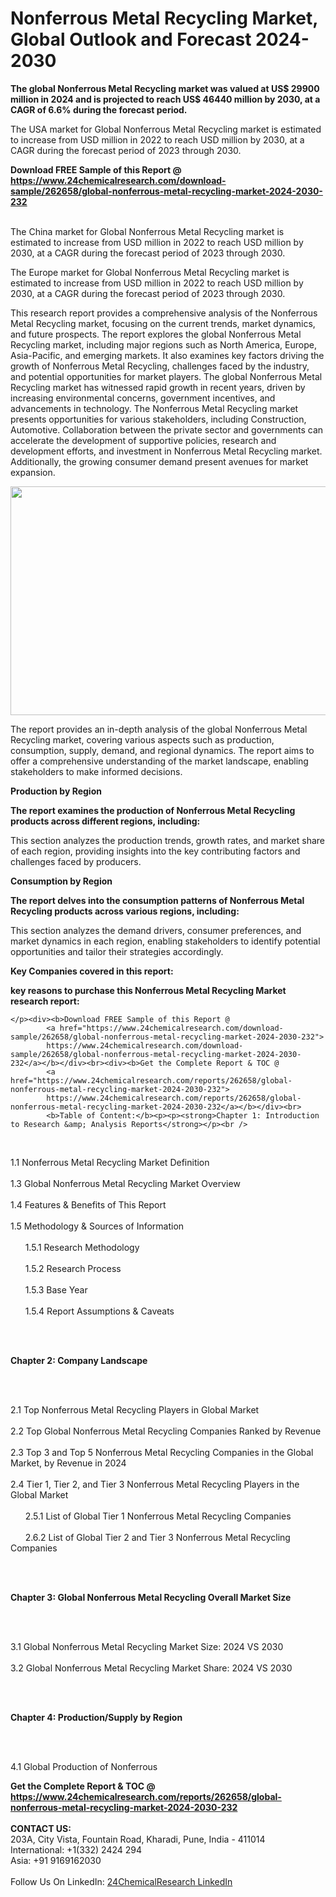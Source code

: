 <h1>Nonferrous Metal Recycling Market, Global Outlook and Forecast 2024-2030</h1><p><strong>The global Nonferrous Metal Recycling market was valued at US$ 29900 million in 2024 and is projected to reach US$ 46440 million by 2030, at a CAGR of 6.6% during the forecast period.</strong></p><p>
</p><p>The USA market for Global Nonferrous Metal Recycling market is estimated to increase from USD million in 2022 to reach USD million by 2030, at a CAGR during the forecast period of 2023 through 2030.</p><div><b>Download FREE Sample of this Report @ 
            <a href="https://www.24chemicalresearch.com/download-sample/262658/global-nonferrous-metal-recycling-market-2024-2030-232">
            https://www.24chemicalresearch.com/download-sample/262658/global-nonferrous-metal-recycling-market-2024-2030-232</a></b></div><br><p>
</p><p>The China market for Global Nonferrous Metal Recycling market is estimated to increase from USD million in 2022 to reach USD million by 2030, at a CAGR during the forecast period of 2023 through 2030.</p><p>
</p><p>The Europe market for Global Nonferrous Metal Recycling market is estimated to increase from USD million in 2022 to reach USD million by 2030, at a CAGR during the forecast period of 2023 through 2030.</p><p>
</p><p>This research report provides a comprehensive analysis of the Nonferrous Metal Recycling market, focusing on the current trends, market dynamics, and future prospects. The report explores the global Nonferrous Metal Recycling market, including major regions such as North America, Europe, Asia-Pacific, and emerging markets. It also examines key factors driving the growth of Nonferrous Metal Recycling, challenges faced by the industry, and potential opportunities for market players. The global Nonferrous Metal Recycling market has witnessed rapid growth in recent years, driven by increasing environmental concerns, government incentives, and advancements in technology. The Nonferrous Metal Recycling market presents opportunities for various stakeholders, including Construction, Automotive. Collaboration between the private sector and governments can accelerate the development of supportive policies, research and development efforts, and investment in Nonferrous Metal Recycling market. Additionally, the growing consumer demand present avenues for market expansion. </p><p>
</p><p><img alt="" src="https://24chemicalresearch.com/assets/report-images/NonferrousMetalRecyclingMarket.png" style="height:366px; width:731px"></p><p>
</p><p>The report provides an in-depth analysis of the global Nonferrous Metal Recycling market, covering various aspects such as production, consumption, supply, demand, and regional dynamics. The report aims to offer a comprehensive understanding of the market landscape, enabling stakeholders to make informed decisions.</p><p>
</p><p><strong>Production by Region</strong></p><p>
</p><p><strong>The report examines the production of Nonferrous Metal Recycling products across different regions, including:</strong></p><p>
</p><p>
</p><p>This section analyzes the production trends, growth rates, and market share of each region, providing insights into the key contributing factors and challenges faced by producers.</p><p>
</p><p><strong>Consumption by Region</strong></p><p>
</p><p><strong>The report delves into the consumption patterns of Nonferrous Metal Recycling products across various regions, including:</strong></p><p>
</p><p>
</p><p>This section analyzes the demand drivers, consumer preferences, and market dynamics in each region, enabling stakeholders to identify potential opportunities and tailor their strategies accordingly.</p><p>
<strong>Key Companies covered in this report:</strong></p><p>
</p><p>
</p><p><strong>key reasons to purchase this Nonferrous Metal Recycling Market research report:</strong></p><p>

	</p><div><b>Download FREE Sample of this Report @ 
            <a href="https://www.24chemicalresearch.com/download-sample/262658/global-nonferrous-metal-recycling-market-2024-2030-232">
            https://www.24chemicalresearch.com/download-sample/262658/global-nonferrous-metal-recycling-market-2024-2030-232</a></b></div><br><div><b>Get the Complete Report & TOC @ 
            <a href="https://www.24chemicalresearch.com/reports/262658/global-nonferrous-metal-recycling-market-2024-2030-232">
            https://www.24chemicalresearch.com/reports/262658/global-nonferrous-metal-recycling-market-2024-2030-232</a></b></div><br>
            <b>Table of Content:</b><p><p><strong>Chapter 1: Introduction to Research &amp; Analysis Reports</strong></p><br />
<br />
<p>1.1 Nonferrous Metal Recycling Market Definition<br /><br />
1.3 Global Nonferrous Metal Recycling Market Overview<br /><br />
1.4 Features &amp; Benefits of This Report<br /><br />
1.5 Methodology &amp; Sources of Information<br /><br />
&nbsp;&nbsp;&nbsp;&nbsp;&nbsp; 1.5.1 Research Methodology<br /><br />
&nbsp;&nbsp;&nbsp;&nbsp;&nbsp; 1.5.2 Research Process<br /><br />
&nbsp;&nbsp;&nbsp;&nbsp;&nbsp; 1.5.3 Base Year<br /><br />
&nbsp;&nbsp;&nbsp;&nbsp;&nbsp; 1.5.4 Report Assumptions &amp; Caveats</p><br />
<br />
<p><strong>Chapter 2: Company Landscape</strong></p><br />
<br />
<p>2.1 Top Nonferrous Metal Recycling Players in Global Market<br /><br />
2.2 Top Global Nonferrous Metal Recycling Companies Ranked by Revenue<br /><br />
2.3 Top 3 and Top 5 Nonferrous Metal Recycling Companies in the Global Market, by Revenue in 2024<br /><br />
2.4 Tier 1, Tier 2, and Tier 3 Nonferrous Metal Recycling Players in the Global Market<br /><br />
&nbsp;&nbsp;&nbsp;&nbsp;&nbsp; 2.5.1 List of Global Tier 1 Nonferrous Metal Recycling Companies<br /><br />
&nbsp;&nbsp;&nbsp;&nbsp;&nbsp; 2.6.2 List of Global Tier 2 and Tier 3 Nonferrous Metal Recycling Companies</p><br />
<br />
<p><strong>Chapter 3: Global Nonferrous Metal Recycling Overall Market Size</strong></p><br />
<br />
<p>3.1 Global Nonferrous Metal Recycling Market Size: 2024 VS 2030<br /><br />
3.2 Global Nonferrous Metal Recycling Market Share: 2024 VS 2030</p><br />
<br />
<p><strong>Chapter 4: Production/Supply by Region</strong></p><br />
<br />
<p>4.1 Global Production of Nonferrous </p><div><b>Get the Complete Report & TOC @ 
            <a href="https://www.24chemicalresearch.com/reports/262658/global-nonferrous-metal-recycling-market-2024-2030-232">
            https://www.24chemicalresearch.com/reports/262658/global-nonferrous-metal-recycling-market-2024-2030-232</a></b></div><br><b>CONTACT US:</b><br>
            203A, City Vista, Fountain Road, Kharadi, Pune, India - 411014<br>
            International: +1(332) 2424 294<br>
            Asia: +91 9169162030 <br><br>
            Follow Us On LinkedIn: <a href="https://www.linkedin.com/company/24chemicalresearch/">24ChemicalResearch LinkedIn</a>